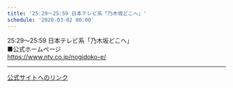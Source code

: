 ```yaml
---
title: '25:29～25:59 日本テレビ系「乃木坂どこへ」'
schedule: '2020-03-02 00:00'
---
```


<div id="detailBody"> <p>  25:29～25:59 日本テレビ系「乃木坂どこへ」  <br/>  ■公式ホームページ  <br/>  <a href="https://www.ntv.co.jp/nogidoko-e/" target="_blank" title="https://www.ntv.co.jp/nogidoko-e/">   https://www.ntv.co.jp/nogidoko-e/  </a> </p></div>

---
[公式サイトへのリンク]('http://www.nogizaka46.com/schedule/2020/03/054447.php?member=mio-yakubo&category=&monthly=202003')
